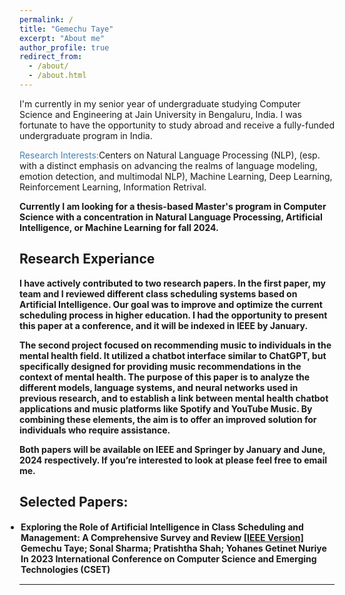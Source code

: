 ```yaml
---
permalink: /
title: "Gemechu Taye"
excerpt: "About me"
author_profile: true
redirect_from: 
  - /about/
  - /about.html
---
```


I'm currently in my senior year of undergraduate studying Computer Science and Engineering at Jain University in Bengaluru, India. I was fortunate to have the opportunity to study abroad and receive a fully-funded undergraduate program in India.


<font color="SteelBlue">Research Interests:</font>Centers on Natural Language Processing (NLP), (esp. with a distinct emphasis on advancing the realms of language modeling, emotion detection, and multimodal NLP), Machine Learning, Deep Learning, Reinforcement Learning, Information Retrival.


<b>Currently I am looking for a thesis-based Master's program in Computer Science with a concentration in Natural Language Processing, Artificial Intelligence, or Machine Learning for fall 2024.<b>


<h2>Research Experiance</h2>

I have actively contributed to two research papers. In the first paper, my team and I reviewed different class scheduling systems based on Artificial Intelligence. Our goal was to improve and optimize the current scheduling process in higher education. I had the opportunity to present this paper at a conference, and it will be indexed in IEEE by January.

The second project focused on recommending music to individuals in the mental health field. It utilized a chatbot interface similar to ChatGPT, but specifically designed for providing music recommendations in the context of mental health. The purpose of this paper is to analyze the different models, language systems, and neural networks used in previous research, and to establish a link between mental health chatbot applications and music platforms like Spotify and YouTube Music. By combining these elements, the aim is to offer an improved solution for individuals who require assistance.

Both papers will be available on IEEE and Springer by January and June, 2024 respectively. If you’re interested to look at please feel free to email me.

<body>
<html>
<h2 style="color:SteelBlue;"><a id="selected_publications">Selected Papers:</a></h2>

<ul style="margin:1;padding:1" vspace = "-0px">
  <li>  <b>Exploring the Role of Artificial Intelligence in Class Scheduling and Management: A Comprehensive Survey and Review
</b>  <a href="[https://arxiv.org/abs/2302.03805](https://ieeexplore.ieee.org/document/10346898)" target="_blank" LINK="red"> [IEEE Version]</a>
  <br>  Gemechu Taye; Sonal Sharma; Pratishtha Shah; Yohanes Getinet Nuriye
  <br>In 2023 International Conference on Computer Science and Emerging Technologies (CSET)</li> 

</ul>


<hr style="color:black;"> 
 
</body>
</html>

